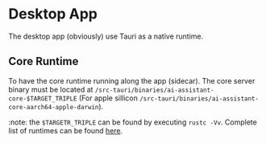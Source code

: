 # Desktop App

The desktop app (obviously) use Tauri as a native runtime.

## Core Runtime

To have the core runtime running along the app (sidecar). The core server binary must be located at `/src-tauri/binaries/ai-assistant-core-$TARGET_TRIPLE` (For apple sillicon `/src-tauri/binaries/ai-assistant-core-aarch64-apple-darwin`).

:note: the `$TARGETR_TRIPLE` can be found by executing `rustc -Vv`. Complete list of runtimes can be found [here](https://doc.rust-lang.org/rustc/platform-support.html#tier-1-with-host-tools).
